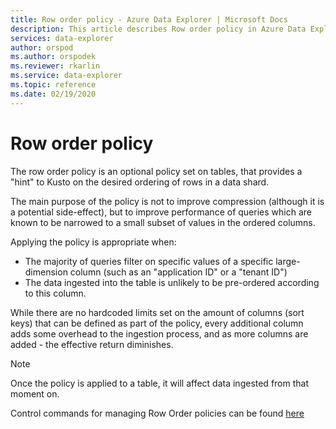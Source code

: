 ```yaml
---
title: Row order policy - Azure Data Explorer | Microsoft Docs
description: This article describes Row order policy in Azure Data Explorer.
services: data-explorer
author: orspod
ms.author: orspodek
ms.reviewer: rkarlin
ms.service: data-explorer
ms.topic: reference
ms.date: 02/19/2020
---
```

# Row order policy

The row order policy is an optional policy set on tables, that provides a "hint" to Kusto
on the desired ordering of rows in a data shard.

The main purpose of the policy is not to improve compression (although it is a potential
side-effect), but to improve performance of queries which are known to be narrowed to a
small subset of values in the ordered columns.

Applying the policy is appropriate when:
* The majority of queries filter on specific values of a specific large-dimension column 
  (such as an "application ID" or a "tenant ID")
* The data ingested into the table is unlikely to be pre-ordered according to this column.

While there are no hardcoded limits set on the amount of columns (sort keys) that can be
defined as part of the policy, every additional column adds some overhead to the ingestion
process, and as more columns are added - the effective return diminishes.

> [!NOTE]
> Once the policy is applied to a table, it will affect data ingested from that moment on.

Control commands for managing Row Order policies can be found [here](../management/roworder-policy.md)